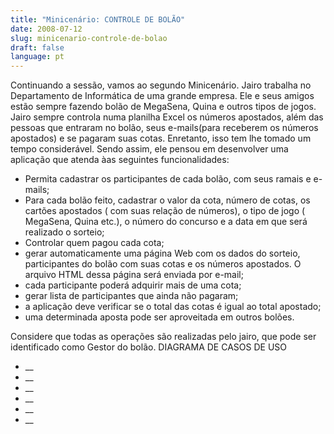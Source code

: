```yaml
---
title: "Minicenário: CONTROLE DE BOLÃO"
date: 2008-07-12
slug: minicenario-controle-de-bolao
draft: false
language: pt
---
```


Continuando a sessão, vamos ao segundo Minicenário.
Jairo trabalha no Departamento de Informática de uma grande empresa. Ele e seus amigos estão sempre fazendo bolão de MegaSena, Quina e outros tipos de jogos. Jairo sempre controla numa planilha Excel os números apostados, além das pessoas que entraram no bolão, seus e-mails(para receberem os números apostados) e se pagaram suas cotas. Enretanto, isso tem lhe tomado um tempo considerável. Sendo assim, ele pensou em desenvolver uma aplicação que atenda àas seguintes funcionalidades:
- Permita cadastrar os participantes de cada bolão, com seus ramais e e-mails;
- Para cada bolão feito, cadastrar o valor da cota, número de cotas, os cartões apostados ( com suas relação de números), o tipo de jogo ( MegaSena, Quina etc.), o número do concurso e a data em que será realizado o sorteio;
- Controlar quem pagou cada cota;
- gerar automaticamente uma página Web com os dados do sorteio, participantes do bolão com suas cotas e os números apostados. O arquivo HTML dessa página será enviada por e-mail;
- cada participante poderá adquirir mais de uma cota;
- gerar lista de participantes que ainda não pagaram;
- a aplicação deve verificar se o total das cotas é igual ao total apostado;
- uma determinada aposta pode ser aproveitada em outros bolões.

Considere que todas as operações são realizadas pelo jairo, que pode ser identificado como Gestor do bolão.
DIAGRAMA DE CASOS DE USO
- __
- __
- __
- __
- __
- __
